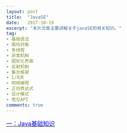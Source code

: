```yaml
---
layout: post
title:  "JavaSE"
date:   2017-10-19
excerpt: "本片文章主要讲解关于javaSE的相关知识。"
tag:
- 基础语法
- 面向对象
- 多线程
- 异常机制
- 图形化界面
- 反射机制
- 集合框架
- I/O流
- 网络编程
- 正则表达式
- 设计模式
- 常见API
comments: true
---
```


[<font color="blue" size="3">一：Java基础知识</font>](https://jackieliutao.github.io/javaStudyRoute/pages/JAVASE/basic-grammer/)
